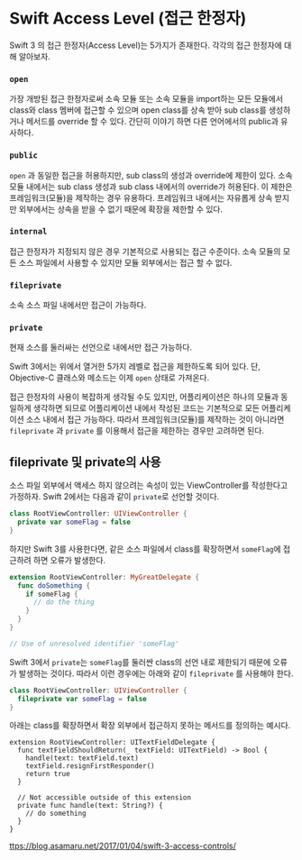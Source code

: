 # Swift Access Level (접근 한정자)
Swift 3 의 접근 한정자(Access Level)는 5가지가 존재한다. 각각의 접근 한정자에 대해 알아보자.

### `open`
가장 개방된 접근 한정자로써 소속 모듈 또는 소속 모듈을 import하는 모든 모듈에서 class와 class 멤버에 접근할 수 있으며 open class를 상속 받아 sub class를 생성하거나 메서드를 override 할 수 있다. 간단히 이야기 하면 다른 언어에서의 public과 유사하다.

### `public`
`open` 과 동일한 접근을 허용하지만, sub class의 생성과 override에 제한이 있다. 소속 모듈 내에서는 sub class 생성과 sub class 내에서의 override가 허용된다. 이 제한은 프레임워크(모듈)을 제작하는 경우 유용하다. 프레임워크 내에서는 자유롭게 상속 받지만 외부에서는 상속을 받을 수 없기 때문에 확장을 제한할 수 있다.

### `internal`
접근 한정자가 지정되지 않은 경우 기본적으로 사용되는 접근 수준이다. 소속 모듈의 모든 소스 파일에서 사용할 수 있지만 모듈 외부에서는 접근 할 수 없다.

### `fileprivate`
소속 소스 파일 내에서만 접근이 가능하다. 

### `private`
현재 소스를 둘러싸는 선언으로 내에서만 접근 가능하다.

Swift 3에서는 위에서 열거한 5가지 레벨로 접근을 제한하도록 되어 있다. 단, Objective-C 클래스와 메소드는 이제 `open` 상태로 가져온다.

접근 한정자의 사용이 복잡하게 생각될 수도 있지만, 어플리케이션은 하나의 모듈과 동일하게 생각하면 되므로 어플리케이션 내에서 작성된 코드는 기본적으로 모든 어플리케이션 소스 내에서 접근 가능하다. 따라서 프레임워크(모듈)를 제작하는 것이 아니라면 `fileprivate` 과 `private` 를 이용해서 접근을 제한하는 경우만 고려하면 된다.


## fileprivate 및 private의 사용
소스 파일 외부에서 액세스 하지 않으려는 속성이 있는 ViewController를 작성한다고 가정하자. Swift 2에서는 다음과 같이 `private`로 선언할 것이다.
```Swift
class RootViewController: UIViewController {
  private var someFlag = false
}
```

하지만 Swift 3를 사용한다면, 같은 소스 파일에서 class를 확장하면서 `someFlag`에 접근하려 하면 오류가 발생한다.
```Swift
extension RootViewController: MyGreatDelegate {
  func doSomething {
    if someFlag {
      // do the thing
    }
  }
}

// Use of unresolved identifier 'someFlag'
```
Swift 3에서 `private`는 `someFlag`를 둘러싼 class의 선언 내로 제한되기 때문에 오류가 발생하는 것이다. 따라서 이런 경우에는 아래와 같이 `fileprivate` 를 사용해야 한다.
```Swift
class RootViewController: UIViewController {
  fileprivate var someFlag = false
}
```
아래는 class를 확장하면서 확장 외부에서 접근하지 못하는 메서드를 정의하는 예시다.
```
extension RootViewController: UITextFieldDelegate {
  func textFieldShouldReturn(_ textField: UITextField) -> Bool {
    handle(text: textField.text)
    textField.resignFirstResponder()
    return true
  }

  // Not accessible outside of this extension
  private func handle(text: String?) {
    // do something
  }
}
```
[ttps://blog.asamaru.net/2017/01/04/swift-3-access-controls/](https://blog.asamaru.net/2017/01/04/swift-3-access-controls/)